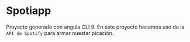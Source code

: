 # Spotiapp

Proyecto generado con angula CLI 9. En este proyecto hacemos uso de la `API de Spotify` para armar nuestar picación.

